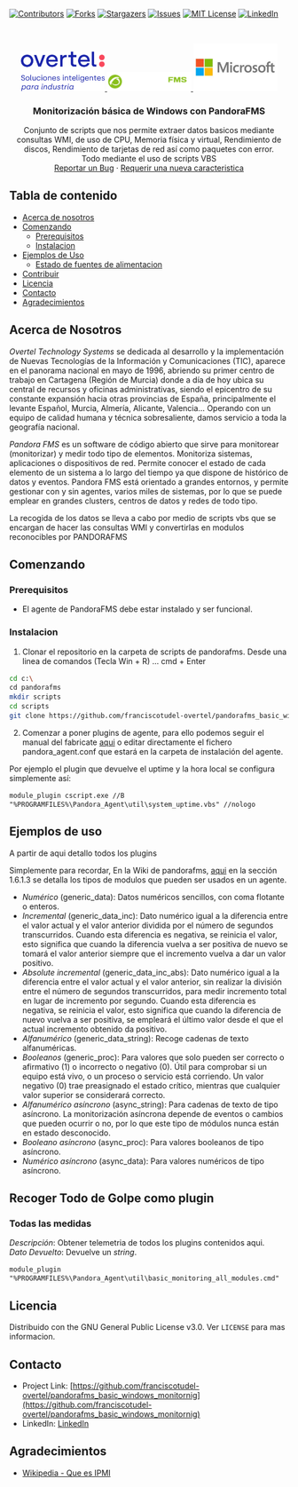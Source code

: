 <!-- PROJECT SHIELDS -->
<!--
*** I'm using markdown "reference style" links for readability.
*** Reference links are enclosed in brackets [ ] instead of parentheses ( ).
*** See the bottom of this document for the declaration of the reference variables
*** for contributors-url, forks-url, etc. This is an optional, concise syntax you may use.
*** https://www.markdownguide.org/basic-syntax/#reference-style-links
-->
[![Contributors][contributors-shield]][contributors-url]
[![Forks][forks-shield]][forks-url]
[![Stargazers][stars-shield]][stars-url]
[![Issues][issues-shield]][issues-url]
[![MIT License][license-shield]][license-url]
[![LinkedIn][linkedin-shield]][linkedin-url]



<!-- PROJECT LOGO -->
<br />
<p align="center">
  <a href="https://www.overtel.com">
    <img src="images/overtel-logo.png" alt="Logo Overtel" width="30%" height="30%">
  </a>
  <a href="https://pandorafms.com/">
    <img src="images/pandorafms-logo.png" alt="Logo PandoraFMS" width="30%" height="30%">
  </a>
  <a href="https://www.microsoft.com/">
    <img src="images/microsoft-logo.jpg" alt="Logo Microsoft" width="30%" height="30%">
  </a>
  

  <h3 align="center">Monitorización básica de Windows con PandoraFMS</h3>

  <p align="center">
    Conjunto de scripts que nos permite extraer datos basicos mediante consultas WMI, de uso de CPU, Memoria física y virtual, Rendimiento de discos, Rendimiento de tarjetas de red así como paquetes con error.<br>
	Todo mediante el uso de scripts VBS
    <br />
    <a href="https://github.com/franciscotudel-overtel/pandorafms_basic_windows_monitornig/issues">Reportar un Bug</a>
    ·
    <a href="https://github.com/franciscotudel-overtel/pandorafms_basic_windows_monitornig/issues">Requerir una nueva caracteristica</a>
  </p>
</p>



<!-- TABLE OF CONTENTS -->
## Tabla de contenido

* [Acerca de nosotros](#Acerca-de-nosotros)
* [Comenzando](#Comenzando)
  * [Prerequisitos](#Prerequisitos)
  * [Instalacion](#Instalacion)
* [Ejemplos de Uso](#Ejemplos-de-uso)
  * [Estado de fuentes de alimentacion](#Estado-de-fuentes-de-alimentacion)
* [Contribuir](#contribuir)
* [Licencia](#licencia)
* [Contacto](#contacto)
* [Agradecimientos](#agradecimientos)



<!-- Sobre el proyecto -->
## Acerca de Nosotros
*Overtel Technology Systems* se dedicada al desarrollo y la implementación de Nuevas Tecnologías de la Información y Comunicaciones (TIC), aparece en el panorama nacional en mayo de 1996, abriendo su primer centro de trabajo en Cartagena (Región de Murcia) donde a día de hoy ubica su central de recursos y oficinas administrativas, siendo el epicentro de su constante expansión hacia otras provincias de España, principalmente el levante Español, Murcia, Almería, Alicante, Valencia…
Operando con un equipo de calidad humana y técnica sobresaliente, damos servicio a toda la geografía nacional.

*Pandora FMS* es un software de código abierto que sirve para monitorear (monitorizar) y medir todo tipo de elementos. Monitoriza sistemas, aplicaciones o dispositivos de red. Permite conocer el estado de cada elemento de un sistema a lo largo del tiempo ya que dispone de histórico de datos y eventos. Pandora FMS está orientado a grandes entornos, y permite gestionar con y sin agentes, varios miles de sistemas, por lo que se puede emplear en grandes clusters, centros de datos y redes de todo tipo.

La recogida de los datos se lleva a cabo por medio de scripts vbs que se encargan de hacer las consultas WMI y convertirlas en modulos reconocibles por PANDORAFMS


<!-- COMENZANDO -->
## Comenzando
### Prerequisitos

* El agente de PandoraFMS debe estar instalado y ser funcional.

### Instalacion

1. Clonar el repositorio en la carpeta de scripts de pandorafms. Desde una linea de comandos (Tecla Win + R) ... cmd + Enter
```sh
cd c:\
cd pandorafms
mkdir scripts
cd scripts
git clone https://github.com/franciscotudel-overtel/pandorafms_basic_windows_monitornig
```

2. Comenzar a poner plugins de agente, para ello podemos seguir el manual del fabricate [aqui][plugins-agente] o editar directamente el fichero pandora_agent.conf que estará en la carpeta de instalación del agente. 

Por ejemplo el plugin que devuelve el uptime y la hora local se configura simplemente así:
```
module_plugin cscript.exe //B "%PROGRAMFILES%\Pandora_Agent\util\system_uptime.vbs" //nologo
```


<!-- USAGE EXAMPLES -->
## Ejemplos de uso

A partir de aqui detallo todos los plugins

Simplemente para recordar, En la Wiki de pandorafms, [aqui](https://pandorafms.com/docs/index.php?title=Pandora:Documentation_es:Configuracion_Agentes#module_type_.3Ctipo.3E) en la sección 1.6.1.3 se detalla los tipos de modulos que pueden ser usados en un agente.

- *Numérico* (generic_data): Datos numéricos sencillos, con coma flotante o enteros.
- *Incremental* (generic_data_inc): Dato numérico igual a la diferencia entre el valor actual y el valor anterior dividida por el número de segundos transcurridos. Cuando esta diferencia es negativa, se reinicia el valor, esto significa que cuando la diferencia vuelva a ser positiva de nuevo se tomará el valor anterior siempre que el incremento vuelva a dar un valor positivo.
- *Absolute incremental* (generic_data_inc_abs): Dato numérico igual a la diferencia entre el valor actual y el valor anterior, sin realizar la división entre el número de segundos transcurridos, para medir incremento total en lugar de incremento por segundo. Cuando esta diferencia es negativa, se reinicia el valor, esto significa que cuando la diferencia de nuevo vuelva a ser positiva, se empleará el último valor desde el que el actual incremento obtenido da positivo.
- *Alfanumérico* (generic_data_string): Recoge cadenas de texto alfanuméricas.
- *Booleanos* (generic_proc): Para valores que solo pueden ser correcto o afirmativo (1) o incorrecto o negativo (0). Útil para comprobar si un equipo está vivo, o un proceso o servicio está corriendo. Un valor negativo (0) trae preasignado el estado crítico, mientras que cualquier valor superior se considerará correcto.
- *Alfanumérico asíncrono* (async_string): Para cadenas de texto de tipo asíncrono. La monitorización asíncrona depende de eventos o cambios que pueden ocurrir o no, por lo que este tipo de módulos nunca están en estado desconocido.
- *Booleano asíncrono* (async_proc): Para valores booleanos de tipo asíncrono.
- *Numérico asíncrono* (async_data): Para valores numéricos de tipo asíncrono.


## Recoger Todo de Golpe como plugin

### Todas las medidas
*Descripción*:
Obtener telemetria de todos los plugins contenidos aqui.<br>
*Dato Devuelto*:
Devuelve un *string*.<br>

```
module_plugin "%PROGRAMFILES%\Pandora_Agent\util\basic_monitoring_all_modules.cmd"
```


<!-- LICENCIA -->
## Licencia

Distribuido con the GNU General Public License v3.0. Ver `LICENSE` para mas informacion.



<!-- CONTACTO -->
## Contacto

- Project Link: [https://github.com/franciscotudel-overtel/pandorafms_basic_windows_monitornig](https://github.com/franciscotudel-overtel/pandorafms_basic_windows_monitornig)
- LinkedIn: [LinkedIn][linkedin-url]

<!-- AGRADECIMIENTOS -->
## Agradecimientos
* [Wikipedia - Que es IPMI](https://en.wikipedia.org/wiki/Intelligent_Platform_Management_Interface)

<!-- MARKDOWN LINKS & IMAGES -->
<!-- https://www.markdownguide.org/basic-syntax/#reference-style-links -->
[contributors-shield]: https://img.shields.io/github/contributors/franciscotudel-overtel/pandorafms_basic_windows_monitornig.svg?style=flat-square
[contributors-url]: https://github.com/franciscotudel-overtel/pandorafms_basic_windows_monitornig/graphs/contributors
[forks-shield]: https://img.shields.io/github/forks/francisco-tudel-escalona-44076069/pandorafms_basic_windows_monitornig.svg?style=flat-square
[forks-url]: https://github.com/franciscotudel-overtel/pandorafms_basic_windows_monitornig/network/members
[stars-shield]: https://img.shields.io/github/stars/francisco-tudel-escalona-44076069/pandorafms_basic_windows_monitornig.svg?style=flat-square
[stars-url]: https://github.com/franciscotudel-overtel/pandorafms_basic_windows_monitornig/stargazers
[issues-shield]: https://img.shields.io/github/issues/francisco-tudel-escalona-44076069/pandorafms_basic_windows_monitornig.svg?style=flat-square
[issues-url]: https://github.com/franciscotudel-overtel/pandorafms_basic_windows_monitornig/issues
[license-shield]: https://img.shields.io/github/license/francisco-tudel-escalona-44076069/pandorafms_basic_windows_monitornig.svg?style=flat-square
[license-url]: https://github.com/franciscotudel-overtel/pandorafms_basic_windows_monitornig/blob/main/LICENSE
[linkedin-shield]: https://img.shields.io/badge/-LinkedIn-black.svg?style=flat-square&logo=linkedin&colorB=555
[linkedin-url]: https://linkedin.com/in/francisco-tudel-escalona-44076069
[plugins-fms]: https://pandorafms.com/es/pandora-extensiones/
[plugins-agente]: https://pandorafms.com/docs/index.php?title=Pandora:Documentation_es:Anexo_Agent_Plugins

